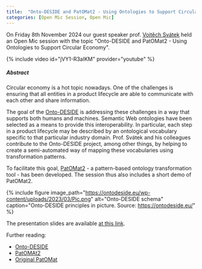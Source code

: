 ```yaml
---
title:  "Onto-DESIDE and PatOMat2 - Using Ontologies to Support Circular Economy"
categories: [Open Mic Session, Open Mic]
---
```



On Friday 8th November 2024 our guest speaker prof. [Vojtěch Svátek](https://nb.vse.cz/~svatek/) held an Open Mic session with the topic \"Onto-DESIDE and PatOMat2 - Using Ontologies to Support Circular Economy\".

{% include video id="jVY1-R3aIKM" provider="youtube" %}

##### Abstract

Circular economy is a hot topic nowadays. One of the challenges is ensuring that all entities in a product lifecycle are able to communicate
with each other and share information.

The goal of the [Onto-DESIDE](https://ontodeside.eu/) is addressing these challenges in a way that supports both humans and machines. Semantic Web ontologies
have been selected as a means to provide this interoperability. In particular, each step in a product lifecycle may be described by an ontological vocabulary
specific to that particular industry domain. Prof. Svátek and his colleagues
contribute to the Onto-DESIDE project, among other things, by helping to create a semi-automated way of mapping these vocabularies using transformation patterns.

To facilitate this goal, [PatOMat2](https://github.com/Onto-DESIDE-VSE/patomat2) - a pattern-based ontology transformation tool - has been developed. The session thus also includes a short demo
of PatOMat2.

{% include figure image_path="https://ontodeside.eu/wp-content/uploads/2023/03/Pic.png" alt="Onto-DESIDE schema" caption="Onto-DESIDE principles in picture. Source: https://ontodeside.eu/" %}

The presentation slides are available [at this link](https://drive.google.com/file/d/1WV4gNVD1x4MgAUBVQmvYlBScYJpimEnJ/view?usp=sharing).

Further reading:
* [Onto-DESIDE](https://ontodeside.eu/)
* [PatOMAt2](https://github.com/Onto-DESIDE-VSE/patomat2)
* [Original PatOMat](https://patomat.vse.cz/)

